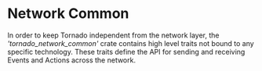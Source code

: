 # Network Common

In order to keep Tornado independent from the network layer, the _'tornado_network_common'_ crate contains
high level traits not bound to any specific technology.  These traits define the API for sending
and receiving Events and Actions across the network.  
 